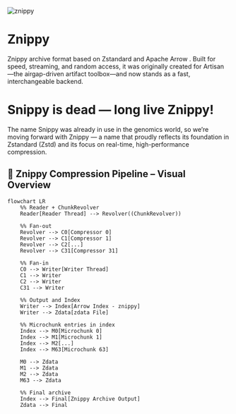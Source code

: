 
![znippy](https://github.com/user-attachments/assets/7db1c1c1-d577-4f87-bfe1-11af6e8c58a0)

# Znippy
Znippy archive format based on Zstandard and Apache Arrow . Built for speed, streaming, and random access, it was originally created for Artisan—the airgap-driven artifact toolbox—and now stands as a fast, interchangeable backend.  

# Snippy is dead — long live Znippy!  
The name Snippy was already in use in the genomics world, so we’re moving forward with Znippy — a name that proudly reflects its foundation in Zstandard (Zstd) and its focus on real-time, high-performance compression. 



## 🧩 Znippy Compression Pipeline – Visual Overview

```mermaid
flowchart LR
    %% Reader + ChunkRevolver
    Reader[Reader Thread] --> Revolver((ChunkRevolver))

    %% Fan-out
    Revolver --> C0[Compressor 0]
    Revolver --> C1[Compressor 1]
    Revolver --> C2[...]
    Revolver --> C31[Compressor 31]

    %% Fan-in
    C0 --> Writer[Writer Thread]
    C1 --> Writer
    C2 --> Writer
    C31 --> Writer

    %% Output and Index
    Writer --> Index[Arrow Index - znippy]
    Writer --> Zdata[zdata File]

    %% Microchunk entries in index
    Index --> M0[Microchunk 0]
    Index --> M1[Microchunk 1]
    Index --> M2[...]
    Index --> M63[Microchunk 63]

    M0 --> Zdata
    M1 --> Zdata
    M2 --> Zdata
    M63 --> Zdata

    %% Final archive
    Index --> Final[Znippy Archive Output]
    Zdata --> Final
